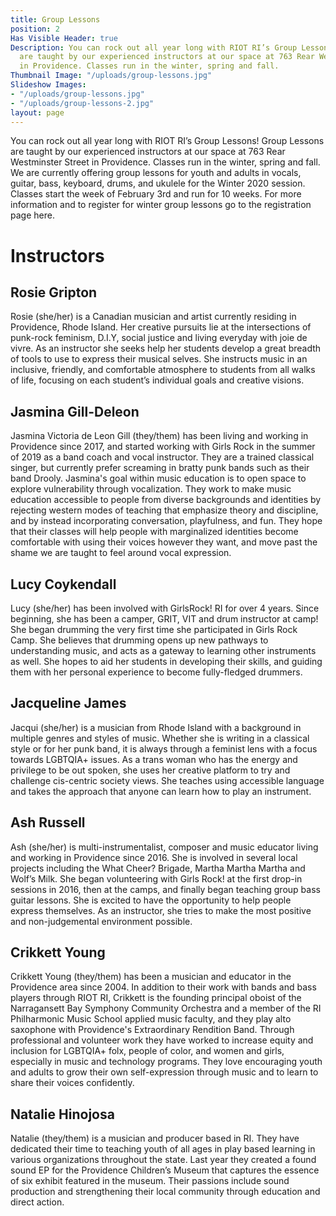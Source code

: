 ```yaml
---
title: Group Lessons
position: 2
Has Visible Header: true
Description: You can rock out all year long with RIOT RI’s Group Lessons! Group Lessons
  are taught by our experienced instructors at our space at 763 Rear Westminster Street
  in Providence. Classes run in the winter, spring and fall.
Thumbnail Image: "/uploads/group-lessons.jpg"
Slideshow Images:
- "/uploads/group-lessons.jpg"
- "/uploads/group-lessons-2.jpg"
layout: page
---
```


You can rock out all year long with RIOT RI’s Group Lessons! Group Lessons are taught by our experienced instructors at our space at 763 Rear Westminster Street in Providence. Classes run in the winter, spring and fall.  We are currently offering group lessons for youth and adults in vocals, guitar, bass, keyboard, drums, and ukulele for the Winter 2020 session. Classes start the week of February 3rd and run for 10 weeks. For more information and to register for winter group lessons go to the registration page here.

# Instructors

## Rosie Gripton
Rosie (she/her) is a Canadian musician and artist currently residing in Providence, Rhode Island. Her creative pursuits lie at the intersections of punk-rock feminism, D.I.Y, social justice and living everyday with joie de vivre. As an instructor she seeks help her students develop a great breadth of tools to use to express their musical selves. She instructs music in an inclusive, friendly,  and comfortable atmosphere to students from all walks of life, focusing on each student’s individual goals and creative visions.

## Jasmina Gill-Deleon
Jasmina Victoria de Leon Gill (they/them) has been living and working in Providence since 2017, and started working with Girls Rock in the summer of 2019 as a band coach and vocal instructor. They are a trained classical singer, but currently prefer screaming in bratty punk bands such as their band Drooly. Jasmina's goal within music education is to open space to explore vulnerability through vocalization. They work to make music education accessible to people from diverse backgrounds and identities by rejecting western modes of teaching that emphasize theory and discipline, and by instead incorporating conversation, playfulness, and fun. They hope that their classes will help people with marginalized identities become comfortable with using their voices however they want, and move past the shame we are taught to feel around vocal expression.

## Lucy Coykendall
Lucy (she/her) has been involved with GirlsRock! RI for over 4 years. Since beginning, she has been a camper, GRIT, VIT and drum instructor at camp! She began drumming the very first time she participated in Girls Rock Camp. She believes that drumming opens up new pathways to understanding music, and acts as a gateway to learning other instruments as well.  She hopes to aid her students in developing their skills, and guiding them with her personal experience to become fully-fledged drummers.

## Jacqueline James
Jacqui (she/her) is a musician from Rhode Island with a background in multiple genres and styles of music. Whether she is writing in a classical style or for her punk band, it is always through a feminist lens with a focus towards LGBTQIA\+ issues. As a trans woman who has the energy and privilege to be out spoken, she uses her creative platform to try and challenge cis-centric society views. She teaches using accessible language and takes the approach that anyone can learn how to play an instrument.

## Ash Russell
Ash (she/her) is multi-instrumentalist, composer and music educator living and working in Providence since 2016. She is involved in several local projects including the What Cheer? Brigade, Martha Martha Martha and Wolf’s Milk. She began volunteering with Girls Rock! at the first drop-in sessions in 2016, then at the camps, and finally began teaching group bass guitar lessons. She is excited to have the opportunity to help people express themselves. As an instructor, she tries to make the most positive and non-judgemental environment possible.

## Crikkett Young
Crikkett Young (they/them) has been a musician and educator in the Providence area since 2004. In addition to their work with bands and bass players through RIOT RI, Crikkett is the founding principal oboist of the Narragansett Bay Symphony Community Orchestra and a member of the RI Philharmonic Music School applied music faculty, and they play alto saxophone with Providence's Extraordinary Rendition Band. Through professional and volunteer work they have worked to increase equity and inclusion for LGBTQIA\+ folx, people of color, and women and girls, especially in music and technology programs. They love encouraging youth and adults to grow their own self-expression through music and to learn to share their voices confidently.

## Natalie Hinojosa
Natalie (they/them) is a musician and producer based in RI. They have dedicated their time to teaching youth of all ages in play based learning in various organizations throughout the state. Last year they created a found sound EP for the Providence Children’s Museum that captures the essence of six exhibit featured in the museum. Their passions include sound production and strengthening their local community through education and direct action.